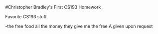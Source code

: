 #Christopher Bradley's First CS193 Homework

Favorite CS193 stuff

-the free food
all the money they give me
the free A given upon request

